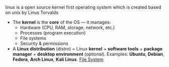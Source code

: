 linux is a open source kernel first operating system which is created based on unix by Linus Torvalds

- The **kernel** is the **core** of the OS — it manages:
  - Hardware (CPU, RAM, storage, network, etc.)
  - Processes (program execution)
  - File systems
  - Security & permissions
- A **Linux distribution** (distro) = Linux **kernel** + **software tools** + **package manager** + **desktop environment** (optional).
  Examples: **Ubuntu**, **Debian**, **Fedora**, **Arch Linux**, **Kali Linux**.
  [File System](./basics/file-system.md)
